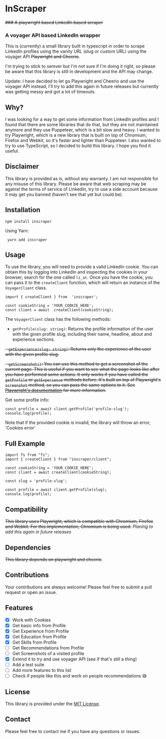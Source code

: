 

# InScraper
~~### A playwright based LinkedIn based scraper~~
### A voyager API based LinkedIn wrapper

This is (currently) a small library built in typescript in order to scrape LinkedIn profiles using the vanity URL (slug or custom URL) using the voyager API ~~Playwright and Cheerio~~.

I'm trying to stick to semver but I'm not sure if I'm doing it right, so please be aware that this library is still in development and the API may change.

Update: I have decided to let go Playwright and Cheerio and use the voyager API instead, I'll try to add this again in future releases but currently was getting messy and got a lot of timeouts.

## Why?
I was looking for a way to get some information from LinkedIn profiles and I found that there are some libraries that do that, but they are not maintained anymore and they use Puppeteer, which is a bit slow and heavy. I wanted to try Playwright, which is a new library that is built on top of Chromium, Firefox and Webkit, so it's faster and lighter than Puppeteer. I also wanted to try to use TypeScript, so I decided to build this library. I hope you find it useful.

## Disclaimer
This library is provided as is, without any warranty. I am not responsible for any misuse of this library. Please be aware that web scraping may be against the terms of service of LinkedIn, try to use a side account because it may get you banned (haven't see that yet but could be).

## Installation

    npm install inscraper
Using Yarn:

     yarn add inscraper

## Usage
 To use the library, you will need to provide a valid LinkedIn cookie. You can obtain this by logging into LinkedIn and inspecting the cookies in your browser, search for the one called `li_at`. Once you have the cookie, you can pass it to the `createClient` function, which will return an instance of the `VoyagerClient` class.

    import { createClient } from  'inscraper';
   
    const cookieString = 'YOUR_COOKIE_HERE';
    const client = await  createClient(cookieString);

 The `VoyagerClient` class has the following methods:

-   `getProfile(slug: string)`: Returns the profile information of the user with the given profile slug, including their name, headline, about and experience sections.
    
~~-   `getExperience(slug: string)`: Returns only the experience of the user with the given profile slug.~~

~~-   `getScreenshot()`: You can use this method to get a screenshot of the current page. This is useful if you want to see what the page looks like after you have performed some actions. It only works if you have called the `getProfile` or `getExperience` methods before. It's built on top of Playwright's `screenshot` method, so you can pass the same options to it. See [Playwright's documentation](https://playwright.dev/docs/api/class-page#page-screenshot) for more information.~~


Get some profile info:

```
const profile = await client.getProfile('profile-slug');
console.log(profile);
```

Note that if the provided cookie is invalid, the library will throw an error, 'Cookies error'

## Full Example
```
import fs from "fs";
import { createClient } from "inscraper/client";

const cookieString = 'YOUR_COOKIE_HERE';
const client = await createClient(cookieString);

const slug = 'profile-slug';

const profile = await client.getProfile(slug);
console.log(profile);
```
## Compatibility 
~~This library uses Playwright, which is compatible with Chromium, Firefox and Webkit. For this implementation, Chromium is being used.~~
*Planing to add this again in future releases*

## Dependencies
~~This library depends on playwright and cheerio~~.

## Contributions
Your contributions are always welcome! Please feel free to submit a pull request or open an issue.

## Features
- [x] Work with Cookies
- [x] Get basic info from Profile
- [x] Get Experience from Profile
- [x] Get Education from Profile
- [x] Get Skills from Profile
- [ ] Get Recommendations from Profile
- [ ] Get Screenshots of a visited profile
- [x] Extend it to try and use voyager API (see if that's still a thing)
- [ ] Add a test suite
- [ ] Add more features to this list
- [ ] Check if people like this and work on people recommendations 😅

## License
This library is provided under the [MIT License](https://opensource.org/licenses/MIT).

## Contact 
Please feel free to contact me if you have any questions or issues. 

